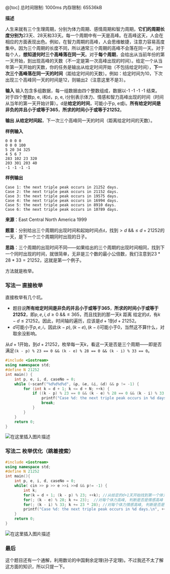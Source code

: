 @[toc]
总时间限制:
    1000ms
内存限制:
    65536kB

**描述**

 人生来就有三个生理周期，分别为体力周期、感情周期和智力周期，**它们的周期长度分别为**23天、28天和33天。每一个周期中有一天是高峰。在高峰这天，人会在相应的方面表现出色。例如，在智力周期的高峰，人会思维敏捷，注意力容易高度集中。因为三个周期的长度不同，所以通常三个周期的高峰不会落在同一天。对于每个人，**想知道何时三个高峰落在同一天**。对于**每个周期**，会给出从当前年份的第一天开始，到出现高峰的天数（不一定是第一次高峰出现的时间）。给定一个从当年第一天开始的天数，你的任务是输出从给定时间开始（不包括给定时间），**下一次三个高峰落在同一天的时间**（距给定时间的天数）。例如：给定时间为10，下次出现三个高峰同一天的时间是12，则输出2（注意这里不是3）。

**输入**
    输入包含多组数据，每一组数据由四个整数组成，数据以-1 -1 -1 -1 结束。
    对于四个整数p, e, i和d，p, e, i分别表示体力、情感和智力高峰出现的时间（时间从当年的第一天开始计算）。d是**给定的时间**，可能小于p, e或i。**所有给定时间是非负的并且小于或等于365**，**所求的时间小于或等于21252**。

**输出**
    **从给定时间起**，下一次三个高峰同一天的时间（距离给定时间的天数）。

**样例输入**

    0 0 0 0
    0 0 0 100
    5 20 34 325
    4 5 6 7
    283 102 23 320
    203 301 203 40
    -1 -1 -1 -1

**样例输出**

    Case 1: the next triple peak occurs in 21252 days.
    Case 2: the next triple peak occurs in 21152 days.
    Case 3: the next triple peak occurs in 19575 days.
    Case 4: the next triple peak occurs in 16994 days.
    Case 5: the next triple peak occurs in 8910 days.
    Case 6: the next triple peak occurs in 10789 days.

**来源**：East Central North America 1999 

**题意**：分别给出三个周期的出现时间和起始时间点`d`，找到$\gt d \  \&\& \leq d +21252$的一天，是下一个三个周期同时出现的日子。

**思路**：三个周期的出现时间不同——如果给出的三个周期的出现时间相同，找到下一个同时出现的时间，就很简单，无非是三个数的最小公倍数，我们注意到$23*28*33=21252$，这就是第一个例子。

方法就是枚举。

### 写法一 直接枚举
直接枚举有几个坑。
- 题目说**所有给定时间是非负的并且小于或等于365**，**所求的时间小于或等于21252**，即$p,e,i,d \geq 0 \ \&\& \leq 365$，而且找到的那一天$k$ 距离 给定的$d$，有$k - d \leq 21252$。因此，时间轴的遍历，应该是$d+1$到$d+21252$。
- $d$可能小于$p, e, i$，因此$(k - p), (k-e), (k-i)$可能小于0，当然这不算什么，对取余没影响。

从$d+1$开始，到$d+21252$，枚举每一天$k$，看这一天是否是三个周期——即是否满足`(k - p) % 23 == 0 && (k - e) % 28 == 0 && (k - i) % 33 == 0`。
```cpp
#include <iostream>
using namespace std;
#define N 21252
int main() {
	int p, e, i, d, caseNo = 0;
	while (~scanf("%d%d%d%d", &p, &e, &i, &d) && p != -1) {
		for (int k = d + 1; k <= d + N; ++k) {
			if ((k - p) % 23 == 0 && (k - e) % 28 == 0 && (k - i) % 33 == 0) {
				printf("Case %d: the next triple peak occurs in %d days.\n", ++caseNo, k - d);
				break;
			}
		}
	}
	return 0;
}
```
![在这里插入图片描述](https://img-blog.csdnimg.cn/20200313143914876.png)
### 写法二 枚举优化（跳着搜索）
```cpp
#include <iostream>
using namespace std;
#define N 21252
int main(){
	int p, e, i, d, caseNo = 0;
	while( cin >> p >> e >>i >>d && p!= -1) { 
		int k;
		for(k = d + 1; (k - p) % 23; ++k); //从给定的d+1天开始找到第一个体力高峰k
		for(; (k - e) % 28; k += 23);  //对每个体力高峰, 判断是否是情感高峰 
		for(; (k - i) % 33; k += 23 * 28); //对每个体力情感高峰, 判断是否是智力高峰
		printf("Case %d: the next triple peak occurs in %d days.\n", ++caseNo, k - d);
	}
	return 0;
}
```
![在这里插入图片描述](https://img-blog.csdnimg.cn/2020031315313281.png)

### 最后
这个题目还有一个通解，利用数论的中国剩余定理(孙子定理)。不过我还不太了解这方面的知识，所以只提一下。
